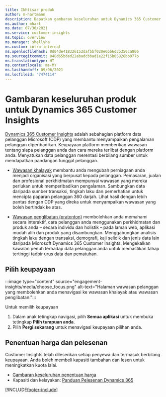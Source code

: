 ```yaml
---
title: Ikhtisar produk
author: m-hartmann
description: Dapatkan gambaran keseluruhan untuk Dynamics 365 Customer Insights dan keupayaannya.
ms.author: mhart
ms.date: 07/30/2021
ms.service: customer-insights
ms.topic: overview
ms.manager: shellyha
ms.custom: intro-internal
ms.openlocfilehash: 0d04de418326152dafbbf020e6bb6d3b350ca806
ms.sourcegitcommit: 048d65bded22abadcbbad1e22f15b05828bb977b
ms.translationtype: HT
ms.contentlocale: ms-MY
ms.lasthandoff: 09/06/2021
ms.locfileid: "7474114"
---
```

# <a name="product-overview-for-dynamics-365-customer-insights"></a>Gambaran keseluruhan produk untuk Dynamics 365 Customer Insights

[Dynamics 365 Customer Insights](https://dynamics.microsoft.com/ai/customer-insights/) adalah sebahagian platform data pelanggan Microsoft (CDP) yang membantu menyampaikan pengalaman pelanggan diperibadikan. Keupayaan platform memberikan wawasan tentang siapa pelanggan anda dan cara mereka terlibat dengan platform anda. Menyatukan data pelanggan merentasi berbilang sumber untuk mendapatkan pandangan tunggal pelanggan.


- [Wawasan khalayak](audience-insights/overview.md) membantu anda mengubah perniagaan anda menjadi organisasi yang berpusat kepada pelanggan. Pemasaran, jualan dan profesional perkhidmatan mempunyai wawasan yang mereka perlukan untuk memperibadikan pengalaman. Sambungkan data daripada sumber transaksi, tingkah laku dan pemerhatian untuk mencipta paparan pelanggan 360 darjah. Lihat hasil dengan lebih pantas dengan CDP yang direka untuk menyampaikan wawasan yang boleh bertindak ke atas. 

- [Wawasan penglibatan (pratonton)](engagement-insights/index.yml) membolehkan anda memahami secara interaktif, cara pelanggan anda menggunakan perkhidmatan dan produk anda – secara individu dan holistik – pada laman web, aplikasi mudah alih dan produk yang disambungkan. Menggabungkan analisis tingkah laku dengan transaksi, demografi, kaji selidik dan jenis data lain daripada Microsoft Dynamics 365 Customer Insights. Mengekalkan kawalan penuh terhadap data pelanggan anda untuk memastikan tahap tertinggi tadbir urus data dan pematuhan.
 
## <a name="choose-a-capability"></a>Pilih keupayaan

:::image type="content" source="engagement-insights/media/choose_focus.png" alt-text="Halaman wawasan pelanggan yang membolehkan anda menavigasi ke wawasan khalayak atau wawasan penglibatan.":::

Untuk memilih keupayaan

1. Dalam anak tetingkap navigasi, pilih **Semua aplikasi** untuk membuka tetingkap **Pilih tumpuan anda**.
1. Pilih **Pergi sekarang** untuk menavigasi keupayaan pilihan anda.

## <a name="pricing-and-licensing"></a>Penentuan harga dan pelesenan

Customer Insights telah dilesenkan setiap penyewa dan termasuk berbilang keupayaan. Anda boleh membeli kapasiti tambahan dan lesen untuk meningkatkan kuota lalai. 
- [Gambaran keseluruhan penentuan harga](https://dynamics.microsoft.com/ai/customer-insights/pricing/)
- Kapasiti dan kelayakan: [Panduan Pelesenan Dynamics 365](https://go.microsoft.com/fwlink/?LinkId=866544)

[!INCLUDE[footer-include](includes/footer-banner.md)]